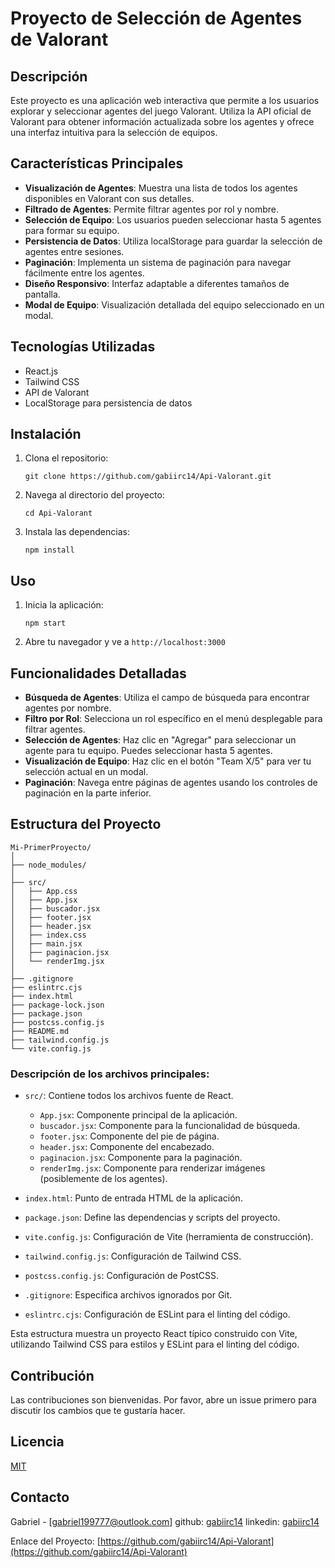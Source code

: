 
# Proyecto de Selección de Agentes de Valorant

## Descripción
Este proyecto es una aplicación web interactiva que permite a los usuarios explorar y seleccionar agentes del juego Valorant. Utiliza la API oficial de Valorant para obtener información actualizada sobre los agentes y ofrece una interfaz intuitiva para la selección de equipos.

## Características Principales
- **Visualización de Agentes**: Muestra una lista de todos los agentes disponibles en Valorant con sus detalles.
- **Filtrado de Agentes**: Permite filtrar agentes por rol y nombre.
- **Selección de Equipo**: Los usuarios pueden seleccionar hasta 5 agentes para formar su equipo.
- **Persistencia de Datos**: Utiliza localStorage para guardar la selección de agentes entre sesiones.
- **Paginación**: Implementa un sistema de paginación para navegar fácilmente entre los agentes.
- **Diseño Responsivo**: Interfaz adaptable a diferentes tamaños de pantalla.
- **Modal de Equipo**: Visualización detallada del equipo seleccionado en un modal.

## Tecnologías Utilizadas
- React.js
- Tailwind CSS
- API de Valorant
- LocalStorage para persistencia de datos

## Instalación
1. Clona el repositorio:
   ```
   git clone https://github.com/gabiirc14/Api-Valorant.git
   ```
2. Navega al directorio del proyecto:
   ```
   cd Api-Valorant
   ```
3. Instala las dependencias:
   ```
   npm install
   ```

## Uso
1. Inicia la aplicación:
   ```
   npm start
   ```
2. Abre tu navegador y ve a `http://localhost:3000`

## Funcionalidades Detalladas
- **Búsqueda de Agentes**: Utiliza el campo de búsqueda para encontrar agentes por nombre.
- **Filtro por Rol**: Selecciona un rol específico en el menú desplegable para filtrar agentes.
- **Selección de Agentes**: Haz clic en "Agregar" para seleccionar un agente para tu equipo. Puedes seleccionar hasta 5 agentes.
- **Visualización de Equipo**: Haz clic en el botón "Team X/5" para ver tu selección actual en un modal.
- **Paginación**: Navega entre páginas de agentes usando los controles de paginación en la parte inferior.

## Estructura del Proyecto

```
Mi-PrimerProyecto/
│
├── node_modules/
│
├── src/
│   ├── App.css
│   ├── App.jsx
│   ├── buscador.jsx
│   ├── footer.jsx
│   ├── header.jsx
│   ├── index.css
│   ├── main.jsx
│   ├── paginacion.jsx
│   └── renderImg.jsx
│
├── .gitignore
├── eslintrc.cjs
├── index.html
├── package-lock.json
├── package.json
├── postcss.config.js
├── README.md
├── tailwind.config.js
└── vite.config.js
```

### Descripción de los archivos principales:

- `src/`: Contiene todos los archivos fuente de React.
  - `App.jsx`: Componente principal de la aplicación.
  - `buscador.jsx`: Componente para la funcionalidad de búsqueda.
  - `footer.jsx`: Componente del pie de página.
  - `header.jsx`: Componente del encabezado.
  - `paginacion.jsx`: Componente para la paginación.
  - `renderImg.jsx`: Componente para renderizar imágenes (posiblemente de los agentes).

- `index.html`: Punto de entrada HTML de la aplicación.
- `package.json`: Define las dependencias y scripts del proyecto.
- `vite.config.js`: Configuración de Vite (herramienta de construcción).
- `tailwind.config.js`: Configuración de Tailwind CSS.
- `postcss.config.js`: Configuración de PostCSS.
- `.gitignore`: Especifica archivos ignorados por Git.
- `eslintrc.cjs`: Configuración de ESLint para el linting del código.

Esta estructura muestra un proyecto React típico construido con Vite, utilizando Tailwind CSS para estilos y ESLint para el linting del código.

## Contribución
Las contribuciones son bienvenidas. Por favor, abre un issue primero para discutir los cambios que te gustaría hacer.

## Licencia
[MIT](https://choosealicense.com/licenses/mit/)

## Contacto
Gabriel - [gabriel199777@outlook.com]
github: [gabiirc14](https://github.com/gabiirc14)
linkedin: [gabiirc14](www.linkedin.com/in/gabriel-fernandez97)


Enlace del Proyecto: [https://github.com/gabiirc14/Api-Valorant](https://github.com/gabiirc14/Api-Valorant)